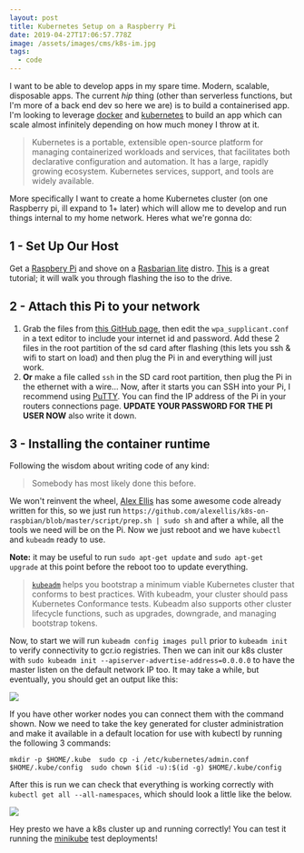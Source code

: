```yaml
---
layout: post
title: Kubernetes Setup on a Raspberry Pi
date: 2019-04-27T17:06:57.778Z
image: /assets/images/cms/k8s-im.jpg
tags:
  - code
---
```

I want to be able to develop apps in my spare time. Modern, scalable, disposable apps. The current _hip_ thing (other than serverless functions, but I'm more of a back end dev so here we are) is to build a containerised app. I'm looking to leverage [docker](https://www.docker.com/) and [kubernetes](https://kubernetes.io/) to build an app which can scale almost infinitely depending on how much money I throw at it. 

> Kubernetes is a portable, extensible open-source platform for managing containerized workloads and services, that facilitates both declarative configuration and automation. It has a large, rapidly growing ecosystem. Kubernetes services, support, and tools are widely available.

More specifically I want to create a home Kubernetes cluster (on one Raspberry pi, ill expand to 1+ later) which will allow me to develop and run things internal to my home network. Heres what we're gonna do:

## 1 - Set Up Our Host

Get a [Raspbery Pi](https://www.raspberrypi.org/) and shove on a [Rasbarian lite](https://www.raspberrypi.org/downloads/raspbian/) distro. [This](https://www.raspberrypi.org/documentation/installation/installing-images/README.md) is a great tutorial; it will walk you through flashing the iso to the drive.

## 2 -  Attach this Pi to your network

 1. Grab the files from [this GitHub page](https://github.com/GitToby/Raspbery-Pi-Setup-Files), then edit the `wpa_supplicant.conf` in a text editor to include your internet id and password. Add these 2 files in the root partition of the sd card after flashing (this lets you ssh & wifi to start on load) and then plug the Pi in and everything will just work.
 2. **Or** make a file called `ssh` in the SD card root partition, then plug the Pi in the ethernet with a wire...
Now, after it starts you can SSH into your Pi, I recommend using [PuTTY](https://www.putty.org/). You can find the IP address of the Pi in your routers connections page. **UPDATE YOUR PASSWORD FOR THE PI USER NOW** also write it down.

## 3 -  Installing the container runtime

Following the wisdom about writing code of any kind:

> Somebody has most likely done this before. 

We won't reinvent the wheel, [Alex Ellis](https://github.com/alexellis) has some awesome code already written for this, so we just run `https://github.com/alexellis/k8s-on-raspbian/blob/master/script/prep.sh | sudo sh` and after a while, all the tools we need will be on the Pi. Now we just reboot and we have `kubectl` and `kubeadm` ready to use.

**Note:** it may be useful to run `sudo apt-get update` and `sudo apt-get upgrade` at this point before the reboot too to update everything.

> [`kubeadm`](https://kubernetes.io/docs/reference/setup-tools/kubeadm/kubeadm/) helps you bootstrap a minimum viable Kubernetes cluster that conforms to best practices. With kubeadm, your cluster should pass Kubernetes Conformance tests. Kubeadm also supports other cluster lifecycle functions, such as upgrades, downgrade, and managing bootstrap tokens. 

Now, to start we will run `kubeadm config images pull` prior to `kubeadm init` to verify connectivity to gcr.io registries. Then we can init our k8s cluster with `sudo kubeadm init --apiserver-advertise-address=0.0.0.0` to have the master listen on the default network IP too. It may take a while, but eventually, you should get an output like this:

![](/assets/images/cms/k8s-cmd-out.png)

If you have other worker nodes you can connect them with the command shown. Now we need to take the key generated for cluster administration and make it available in a default location for use with kubectl by running the following 3 commands:

```  
mkdir -p $HOME/.kube  sudo cp -i /etc/kubernetes/admin.conf $HOME/.kube/config  sudo chown $(id -u):$(id -g) $HOME/.kube/config
```

After this is run we can check that everything is working correctly with `kubectl get all --all-namespaces`, which should look a little like the below.

![](/assets/images/cms/k8s-cmd-out-2.png)

Hey presto we have a k8s cluster up and running correctly! You can test it running the [minikube](https://kubernetes.io/docs/tutorials/hello-minikube/#create-a-deployment) test deployments!
